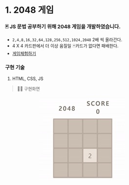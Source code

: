 # 1. 2048 게임

### 🃏 JS 문법 공부하기 위해 2048 게임을 개발하였습니다.

- `2,4,8,16,32,64,128,256,512,1024,2048` 2배 씩 올라간다.
- 4 X 4 카드판에서 더 이상 움질일 🃏카드가 없다면 패배한다.
- [게임체험하기](https://dnr14.github.io/2048)

### 구현 기술

1.  HTML, CSS, JS

> 👨‍💻 구현화면

<div align=center>
  <img src=./images/2048.gif />
</div>

